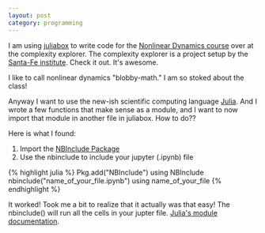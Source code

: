 ```yaml
---
layout: post
category: programming
---
```


I am using [juliabox](https://www.juliabox.com/) to write code for the [Nonlinear Dynamics course](https://www.complexityexplorer.org/courses/79-nonlinear-dynamics-mathematical-and-computational-approaches-fall-2017) over at the complexity explorer. The complexity explorer is a project setup by the [Santa-Fe institute](https://www.santafe.edu/). Check it out. It's awesome.

I like to call nonlinear dynamics "blobby-math." I am so stoked about the class!

Anyway I want to use the new-ish scientific computing language [Julia](https://julialang.org/). And I wrote a few functions that make sense as a module, and I want to now import that module in another file in juliabox. How to do??

Here is what I found:
1. Import the [NBInclude Package](https://github.com/stevengj/NBInclude.jl)
2. Use the nbinclude to include your jupyter (.ipynb) file

{% highlight julia %}
Pkg.add("NBInclude")
using NBInclude
nbinclude("name_of_your_file.ipynb")
using name_of_your_file
{% endhighlight %}

It worked! Took me a bit to realize that it actually was that easy!
The nbinclude() will run all the cells in your jupter file.
[Julia's module documentation](https://docs.julialang.org/en/stable/manual/modules/).

